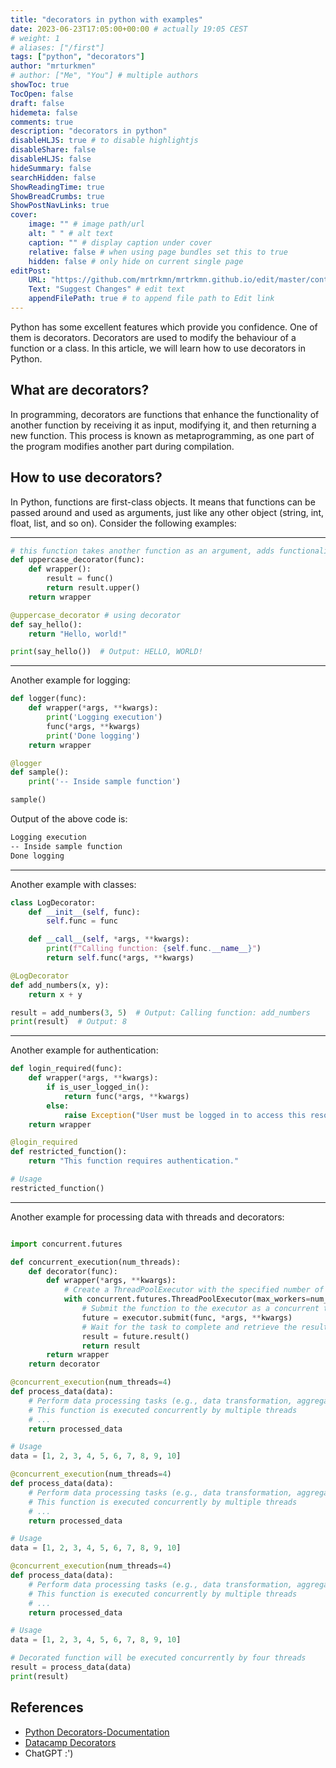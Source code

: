 ```yaml
---
title: "decorators in python with examples"
date: 2023-06-23T17:05:00+00:00 # actually 19:05 CEST
# weight: 1
# aliases: ["/first"]
tags: ["python", "decorators"]
author: "mrturkmen"
# author: ["Me", "You"] # multiple authors
showToc: true
TocOpen: false
draft: false
hidemeta: false
comments: true
description: "decorators in python"
disableHLJS: true # to disable highlightjs
disableShare: false
disableHLJS: false
hideSummary: false
searchHidden: false
ShowReadingTime: true
ShowBreadCrumbs: true
ShowPostNavLinks: true
cover:
    image: "" # image path/url
    alt: " " # alt text
    caption: "" # display caption under cover
    relative: false # when using page bundles set this to true
    hidden: false # only hide on current single page
editPost:
    URL: "https://github.com/mrtrkmn/mrtrkmn.github.io/edit/master/content"
    Text: "Suggest Changes" # edit text
    appendFilePath: true # to append file path to Edit link
---
```




Python has some excellent features which provide you confidence. One of them is decorators. Decorators are used to modify the behaviour of a function or a class. In this article, we will learn how to use decorators in Python.

## What are decorators?

In programming, decorators are functions that enhance the functionality of another function by receiving it as input, modifying it, and then returning a new function. This process is known as metaprogramming, as one part of the program modifies another part during compilation.

## How to use decorators?

In Python, functions are first-class objects. It means that functions can be passed around and used as arguments, just like any other object (string, int, float, list, and so on). Consider the following examples:

--- 
```python
# this function takes another function as an argument, adds functionality and returns another function
def uppercase_decorator(func):
    def wrapper():
        result = func()
        return result.upper()
    return wrapper

@uppercase_decorator # using decorator 
def say_hello():
    return "Hello, world!"

print(say_hello())  # Output: HELLO, WORLD!
```

--- 
Another example for logging: 

```python
def logger(func):
    def wrapper(*args, **kwargs):
        print('Logging execution')
        func(*args, **kwargs)
        print('Done logging')
    return wrapper

@logger
def sample():
    print('-- Inside sample function')

sample()
```

Output of the above code is:

```bash
Logging execution
-- Inside sample function
Done logging
```
--- 

Another example with classes: 

```python
class LogDecorator:
    def __init__(self, func):
        self.func = func

    def __call__(self, *args, **kwargs):
        print(f"Calling function: {self.func.__name__}")
        return self.func(*args, **kwargs)

@LogDecorator
def add_numbers(x, y):
    return x + y

result = add_numbers(3, 5)  # Output: Calling function: add_numbers
print(result)  # Output: 8
``` 

--- 

Another example for authentication: 

```python
def login_required(func):
    def wrapper(*args, **kwargs):
        if is_user_logged_in():
            return func(*args, **kwargs)
        else:
            raise Exception("User must be logged in to access this resource.")
    return wrapper

@login_required
def restricted_function():
    return "This function requires authentication."

# Usage
restricted_function()
```
--- 
Another example for processing data with threads and decorators: 

```python

import concurrent.futures

def concurrent_execution(num_threads):
    def decorator(func):
        def wrapper(*args, **kwargs):
            # Create a ThreadPoolExecutor with the specified number of threads
            with concurrent.futures.ThreadPoolExecutor(max_workers=num_threads) as executor:
                # Submit the function to the executor as a concurrent task
                future = executor.submit(func, *args, **kwargs)
                # Wait for the task to complete and retrieve the result
                result = future.result()
                return result
        return wrapper
    return decorator

@concurrent_execution(num_threads=4)
def process_data(data):
    # Perform data processing tasks (e.g., data transformation, aggregation, analysis)
    # This function is executed concurrently by multiple threads
    # ...
    return processed_data

# Usage
data = [1, 2, 3, 4, 5, 6, 7, 8, 9, 10]

@concurrent_execution(num_threads=4)
def process_data(data):
    # Perform data processing tasks (e.g., data transformation, aggregation, analysis)
    # This function is executed concurrently by multiple threads
    # ...
    return processed_data

# Usage
data = [1, 2, 3, 4, 5, 6, 7, 8, 9, 10]

@concurrent_execution(num_threads=4)
def process_data(data):
    # Perform data processing tasks (e.g., data transformation, aggregation, analysis)
    # This function is executed concurrently by multiple threads
    # ...
    return processed_data

# Usage
data = [1, 2, 3, 4, 5, 6, 7, 8, 9, 10]

# Decorated function will be executed concurrently by four threads
result = process_data(data)
print(result)
```

## References 

- [Python Decorators-Documentation](https://peps.python.org/pep-0318//)
- [Datacamp Decorators](https://www.datacamp.com/tutorial/decorators-python)
- ChatGPT :')
